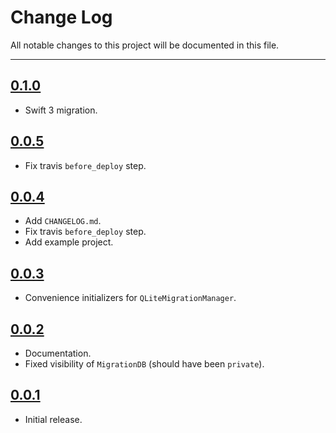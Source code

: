 # Change Log
All notable changes to this project will be documented in this file.

---

## [0.1.0](https://github.com/garriguv/SQLiteMigrationManager.swift/releases/tag/0.1.0)

* Swift 3 migration.

## [0.0.5](https://github.com/garriguv/SQLiteMigrationManager.swift/releases/tag/0.0.5)

* Fix travis `before_deploy` step.

## [0.0.4](https://github.com/garriguv/SQLiteMigrationManager.swift/releases/tag/0.0.4)

* Add `CHANGELOG.md`.
* Fix travis `before_deploy` step.
* Add example project.

## [0.0.3](https://github.com/garriguv/SQLiteMigrationManager.swift/releases/tag/0.0.3)

* Convenience initializers for `QLiteMigrationManager`.

## [0.0.2](https://github.com/garriguv/SQLiteMigrationManager.swift/releases/tag/0.0.2)

* Documentation.
* Fixed visibility of `MigrationDB` (should have been `private`).

## [0.0.1](https://github.com/garriguv/SQLiteMigrationManager.swift/releases/tag/0.0.1)

* Initial release.

